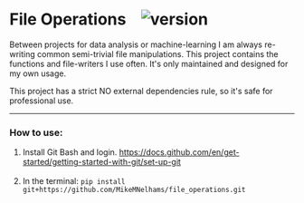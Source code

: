 # File Operations &nbsp; &nbsp;![version](https://img.shields.io/badge/Version-1.1.4-yellow.svg)

Between projects for data analysis or machine-learning I am always re-writing common semi-trivial file manipulations.
This project contains the functions and file-writers I use often. It's only maintained and designed for my own usage.

This project has a strict NO external dependencies rule, so it's safe for professional use.

------

### How to use:

1. Install Git Bash and login. https://docs.github.com/en/get-started/getting-started-with-git/set-up-git
<br><br>
2. In the terminal: ``pip install git+https://github.com/MikeMNelhams/file_operations.git``

